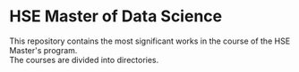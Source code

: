 # HSE Master of Data Science
This repository contains the most significant works in the course of the HSE Master's program.<br> The courses are divided into directories.
